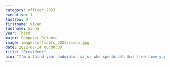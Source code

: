 ```yaml
---
category: officer_2023
executive: 1
lastrow: 0
firstname: Vivan
lastname: Sinha
year: Third
major: Computer Science
image: images/officers_2023/vivan.jpg
date: 2022-08-14 00:00:00
title: "President"
bio: "I'm a third year badminton major who spends all his free time yapping with my friends. I like to think that I'm not like, "unapproachable" hot, and if you think I am, it's probably just my cool steely exterior 😎, but trust me, deep down, I'm an idiot. So please, reach out if you have any questions or if you jus wanna yap, I'd love to get to know all of you!"
---
```

